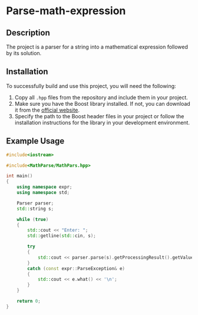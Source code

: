 # Parse-math-expression

## Description
The project is a parser for a string into a mathematical expression followed by its solution.

## Installation

To successfully build and use this project, you will need the following:

1. Copy all `.hpp` files from the repository and include them in your project.
2. Make sure you have the Boost library installed. If not, you can download it from the [official website](https://www.boost.org/).
3. Specify the path to the Boost header files in your project or follow the installation instructions for the library in your development environment.

## Example Usage
```cpp
#include<iostream>

#include<MathParse/MathPars.hpp>

int main()
{
	using namespace expr;
	using namespace std;

	Parser parser;
	std::string s;

	while (true)
	{
		std::cout << "Enter: ";
		std::getline(std::cin, s);

		try
		{
			std::cout << parser.parse(s).getProcessingResult().getValue() << '\n';
		}
		catch (const expr::ParseException& e)
		{
			std::cout << e.what() << '\n';
		}
	}

	return 0;
}
```
